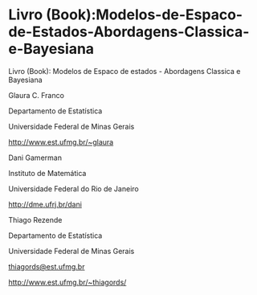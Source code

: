 # Livro (Book):Modelos-de-Espaco-de-Estados-Abordagens-Classica-e-Bayesiana
Livro (Book): Modelos de Espaco de estados - Abordagens Classica e Bayesiana

Glaura C. Franco

Departamento de Estatística

Universidade Federal de Minas Gerais

http://www.est.ufmg.br/~glaura

Dani Gamerman

Instituto de Matemática

Universidade Federal do Rio de Janeiro

http://dme.ufrj.br/dani

Thiago Rezende 

Departamento de Estatística

Universidade Federal de Minas Gerais

thiagords@est.ufmg.br

http://www.est.ufmg.br/~thiagords/
